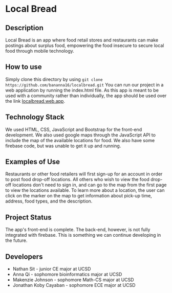 # Local Bread

## Description

Local Bread is an app where food retail stores and restaurants can make postings about surplus food, empowering the food insecure to secure local food through mobile technology.

## How to use

Simply clone this directory by using ```git clone https://github.com/bananna16/localbread.git```
You can run our project in a web application by running the index.html file. As this app is meant to be used with a community rather than individually, the app should be used over the link [localbread.web.app](https://localbread.web.app).

## Technology Stack
We used HTML, CSS, JavaScript and Bootstrap for the front-end development. We also used google maps through the JavaScript API to include the map of the available locations for food. We also have some firebase code, but was unable to get it up and running.

## Examples of Use
Restaurants or other food retailers will first sign-up for an account in order to post food drop-off locations. All others who wish to view the food drop-off locations don't need to sign in, and can go to the map from the first page to view the locations available. To learn more about a location, the user can click on the marker on the map to get information about pick-up time, address, food types, and the description.

## Project Status
The app's front-end is complete. The back-end, however, is not fully integrated with firebase. This is something we can continue developing in the future. 

## Developers
* Nathan Sit - junior CE major at UCSD
* Anna Qi - sophomore bioinformatics major at UCSD
* Makenzie Johnson - sophomore Math-CS major at UCSD
* Jonathan Koby Cayaban - sophomore ECE major at UCSD
